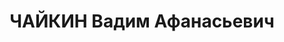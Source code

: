 ---
title: ЧАЙКИН Вадим Афанасьевич
description: "Род. в 1886, Курская губ., Ново-Оскольский уезд, хут. Мазепака, русский,\
  \ обр.: высшее, бывший член ЦК левых соц.-рев. \n  Обв. по ст. 58-8, 11. Приговор:\
  \ ВК ВС СССР, 25.01.1938 – 10 лет тюр. закл. + 5 лет пораж. в правах. Расстрелян\
  \ 11.09.1941"
---